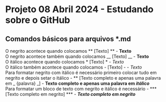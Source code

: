 # Projeto 08 Abril 2024 - Estudando sobre o GitHub

## Comandos básicos para arquivos *.md

O negrito acontece quando colocamos ** [Texto] ** - **Texto** 
<br>
O negrito acontece também quando colocamos __ [Texto] __ - __Texto__
<br>
O itálico acontece quando colocamos * [Texto] * - *Texto*
<br>
O itálico também acontece quando colocamos - [Texto] - - _Texto_
<br>
Para formatar negrito com itálico é necessário primeiro colocar tudo em negrito e depois setar o itálico - ** [Texto completo e apenas uma palavra em _ {palavra} _] - **Texto completo e apenas uma palavra em _itálico_**
<br>
Para formatar um bloco de texto com negrito e itálico é necessário - *** [Texto completo em negrito] *** - ***Texto completo em negrito***